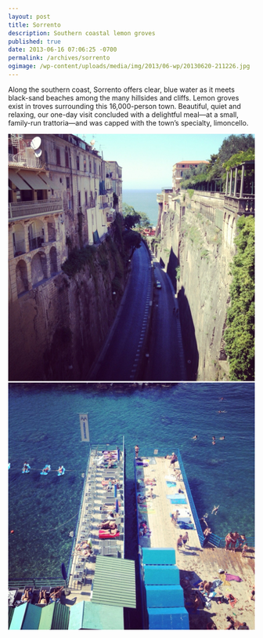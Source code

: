 ```yaml
---
layout: post
title: Sorrento
description: Southern coastal lemon groves
published: true
date: 2013-06-16 07:06:25 -0700
permalink: /archives/sorrento
ogimage: /wp-content/uploads/media/img/2013/06-wp/20130620-211226.jpg
---
```

Along the southern coast, Sorrento offers clear, blue water as it meets black-sand beaches among the many hillsides and cliffs. Lemon groves exist in troves surrounding this 16,000-person town. Beautiful, quiet and relaxing, our one-day visit concluded with a delightful meal—at a small, family-run trattoria—and was capped with the town’s specialty, limoncello.

![Steep hill][1]
![People on piers][2]

 [1]: /wp-content/uploads/media/img/2013/06-wp/20130620-210810.jpg
 [2]: /wp-content/uploads/media/img/2013/06-wp/20130620-211226.jpg
